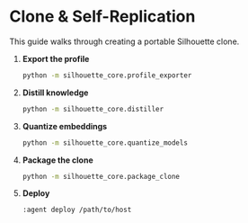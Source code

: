 # Clone & Self-Replication

This guide walks through creating a portable Silhouette clone.

1. **Export the profile**
   ```bash
   python -m silhouette_core.profile_exporter
   ```
2. **Distill knowledge**
   ```bash
   python -m silhouette_core.distiller
   ```
3. **Quantize embeddings**
   ```bash
   python -m silhouette_core.quantize_models
   ```
4. **Package the clone**
   ```bash
   python -m silhouette_core.package_clone
   ```
5. **Deploy**
   ```bash
   :agent deploy /path/to/host
   ```

